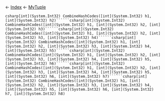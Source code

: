 ← [Index](Api-Index) ← [MyTuple](VRage.MyTuple)

```csharp[int](System.Int32) CombineHashCodes([int](System.Int32) h1, [int](System.Int32) h2)``````csharp[int](System.Int32) CombineHashCodes([int](System.Int32) h1, [int](System.Int32) h2, [int](System.Int32) h3)``````csharp[int](System.Int32) CombineHashCodes([int](System.Int32) h1, [int](System.Int32) h2, [int](System.Int32) h3, [int](System.Int32) h4)``````csharp[int](System.Int32) CombineHashCodes([int](System.Int32) h1, [int](System.Int32) h2, [int](System.Int32) h3, [int](System.Int32) h4, [int](System.Int32) h5)``````csharp[int](System.Int32) CombineHashCodes([int](System.Int32) h1, [int](System.Int32) h2, [int](System.Int32) h3, [int](System.Int32) h4, [int](System.Int32) h5, [int](System.Int32) h6)``````csharp[int](System.Int32) CombineHashCodes([int](System.Int32) h1, [int](System.Int32) h2, [int](System.Int32) h3, [int](System.Int32) h4, [int](System.Int32) h5, [int](System.Int32) h6, [int](System.Int32) h7)``````csharp[int](System.Int32) CombineHashCodes([int](System.Int32) h1, [int](System.Int32) h2, [int](System.Int32) h3, [int](System.Int32) h4, [int](System.Int32) h5, [int](System.Int32) h6, [int](System.Int32) h7, [int](System.Int32) h8)```